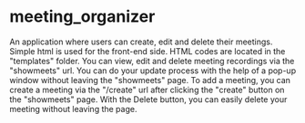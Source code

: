# meeting_organizer
An application where users can create, edit and delete their meetings. Simple html is used for the front-end side. HTML codes are located in the "templates" folder. You can view, edit and delete meeting recordings via the "showmeets" url. You can do your update process with the help of a pop-up window without leaving the "showmeets" page. To add a meeting, you can create a meeting via the "/create" url after clicking the "create" button on the "showmeets" page. With the Delete button, you can easily delete your meeting without leaving the page.
